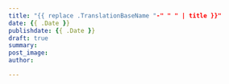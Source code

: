 ```yaml
---
title: "{{ replace .TranslationBaseName "-" " " | title }}"
date: {{ .Date }}
publishdate: {{ .Date }}
draft: true
summary:
post_image: 
author:

---
```

